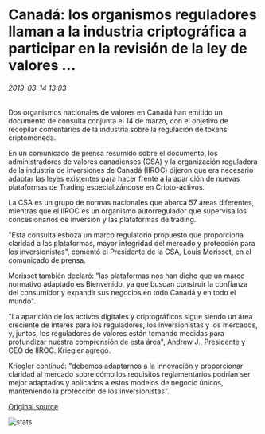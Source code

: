# Canadá: los organismos reguladores llaman a la industria criptográfica a participar en la revisión de la ley de valores ...

###### 2019-03-14 13:03

Dos organismos nacionales de valores en Canadá han emitido un documento de consulta conjunta el 14 de marzo, con el objetivo de recopilar comentarios de la industria sobre la regulación de tokens criptomoneda.

En un comunicado de prensa resumido sobre el documento, los administradores de valores canadienses (CSA) y la organización reguladora de la industria de inversiones de Canadá (IIROC) dijeron que era necesario adaptar las leyes existentes para hacer frente a la aparición de nuevas plataformas de Trading especializándose en Cripto-activos.

La CSA es un grupo de normas nacionales que abarca 57 áreas diferentes, mientras que el IIROC es un organismo autorregulador que supervisa los concesionarios de inversión y las plataformas de trading.

"Esta consulta esboza un marco regulatorio propuesto que proporciona claridad a las plataformas, mayor integridad del mercado y protección para los inversionistas", comentó el Presidente de la CSA, Louis Morisset, en el comunicado de prensa.

Morisset también declaró: "las plataformas nos han dicho que un marco normativo adaptado es Bienvenido, ya que buscan construir la confianza del consumidor y expandir sus negocios en todo Canadá y en todo el mundo".

"La aparición de los activos digitales y criptográficos sigue siendo un área creciente de interés para los reguladores, los inversionistas y los mercados, y, juntos, los reguladores de valores están tomando medidas para profundizar nuestra comprensión de esta área", Andrew J., Presidente y CEO de IIROC. Kriegler agregó.

Kriegler continuó: "debemos adaptarnos a la innovación y proporcionar claridad al mercado sobre cómo los requisitos reglamentarios podrían ser mejor adaptados y aplicados a estos modelos de negocio únicos, manteniendo la protección de los inversionistas".

[Original source](https://cointelegraph.com/news/canada-regulatory-bodies-call-on-crypto-industry-to-participate-in-securities-law-review)

![stats](https://c.statcounter.com/11760860/0/a89fa40b/1/ "stats")